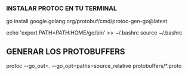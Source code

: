 ### INSTALAR PROTOC EN TU TERMINAL
go install google.golang.org/protobuf/cmd/protoc-gen-go@latest

echo 'export PATH=$PATH:$HOME/go/bin' >> ~/.bashrc
source ~/.bashrc


## GENERAR LOS PROTOBUFFERS
protoc --go_out=. --go_opt=paths=source_relative protobuffers/*.proto